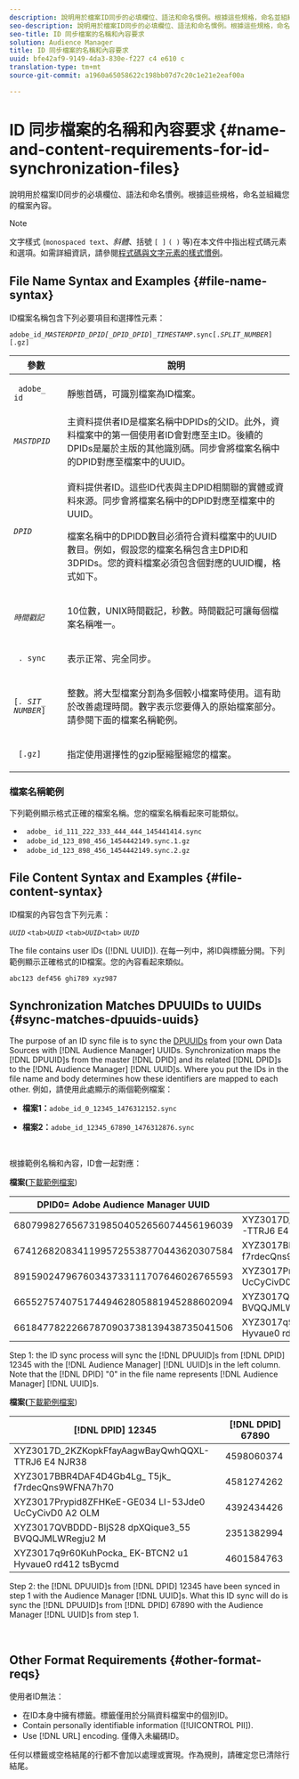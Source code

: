 ```yaml
---
description: 說明用於檔案ID同步的必填欄位、語法和命名慣例。根據這些規格，命名並組織您的檔案內容。
seo-description: 說明用於檔案ID同步的必填欄位、語法和命名慣例。根據這些規格，命名並組織您的檔案內容。
seo-title: ID 同步檔案的名稱和內容要求
solution: Audience Manager
title: ID 同步檔案的名稱和內容要求
uuid: bfe42af9-9149-4da3-830e-f227 c4 e610 c
translation-type: tm+mt
source-git-commit: a1960a65058622c198bb07d7c20c1e21e2eaf00a

---
```



# ID 同步檔案的名稱和內容要求 {#name-and-content-requirements-for-id-synchronization-files}

說明用於檔案ID同步的必填欄位、語法和命名慣例。根據這些規格，命名並組織您的檔案內容。

>[!NOTE]
>
>文字樣式 (`monospaced text`、*斜體*、括號 `[ ]` `( )` 等)在本文件中指出程式碼元素和選項。如需詳細資訊，請參閱[程式碼與文字元素的樣式慣例](../../../reference/code-style-elements.md)。

## File Name Syntax and Examples {#file-name-syntax}

<!-- c_file_based_id_sync.xml -->

ID檔案名稱包含下列必要項目和選擇性元素：

`adobe_id_`*`MASTERDPID_DPID[_DPID_DPID`*`]_`*`TIMESTAMP`*`.sync[.`*`SPLIT_NUMBER`*`][.gz]`

<table id="table_727A465D7C38419CA0750EF32DEDA2FD"> 
 <thead> 
  <tr> 
   <th colname="col1" class="entry"> 參數 </th> 
   <th colname="col2" class="entry"> 說明 </th> 
  </tr> 
 </thead>
 <tbody> 
  <tr> 
   <td colname="col1"> <p> <code> adobe_ id</code> </p> </td> 
   <td colname="col2"> <p>靜態首碼，可識別檔案為ID檔案。 </p> </td> 
  </tr> 
  <tr> 
   <td colname="col1"><code><i>MASTDPID</i></code> </td> 
   <td colname="col2"> 主資料提供者ID是檔案名稱中DPIDs的父ID。此外，資料檔案中的第一個使用者ID會對應至主ID。後續的DPIDs是屬於主版的其他識別碼。同步會將檔案名稱中的DPID對應至檔案中的UUID。 </td> 
  </tr> 
  <tr> 
   <td colname="col1"> <p> <code><i>DPID</i></code> </p> </td> 
   <td colname="col2"> <p>資料提供者ID。這些ID代表與主DPID相關聯的實體或資料來源。同步會將檔案名稱中的DPID對應至檔案中的UUID。 </p> <p>檔案名稱中的DPIDD數目必須符合資料檔案中的UUID數目。例如，假設您的檔案名稱包含主DPID和3DPIDs。您的資料檔案必須包含個對應的UUID欄，格式如下。 </p> </td> 
  </tr> 
  <tr> 
   <td colname="col1"><code><i>時間戳記</i></code> </td> 
   <td colname="col2"> <p>10位數，UNIX時間戳記，秒數。時間戳記可讓每個檔案名稱唯一。 </p> </td> 
  </tr> 
  <tr> 
   <td colname="col1"> <p> <code> . sync</code> </p> </td> 
   <td colname="col2"> <p>表示正常、完全同步。 </p> </td> 
  </tr> 
  <tr> 
   <td colname="col1"> <p> <code>[<i>. SIT_ NUMBER</i>]</code> </p> </td> 
   <td colname="col2"> <p>整數。將大型檔案分割為多個較小檔案時使用。這有助於改善處理時間。數字表示您要傳入的原始檔案部分。請參閱下面的檔案名稱範例。 </p> </td> 
  </tr> 
  <tr> 
   <td colname="col1"> <p> <code> [.gz]</code> </p> </td> 
   <td colname="col2"> <p>指定使用選擇性的gzip壓縮壓縮您的檔案。 </p> </td> 
  </tr> 
 </tbody> 
</table>

### 檔案名稱範例

下列範例顯示格式正確的檔案名稱。您的檔案名稱看起來可能類似。

<ul class="simplelist"> 
 <li> <code> adobe_ id_111_222_333_444_444_145441414.sync</code> </li> 
 <li> <code> adobe_id_123_898_456_1454442149.sync.1.gz</code> </li> 
 <li> <code> adobe_id_123_898_456_1454442149.sync.2.gz</code> </li> 
</ul>

## File Content Syntax and Examples {#file-content-syntax}

ID檔案的內容包含下列元素：

*`UUID`* `<tab>`*`UUID`* `<tab>`*`UUID`*`<tab>` *`UUID`*

The file contains user IDs ([!DNL UUID]). 在每一列中，將ID與標籤分開。下列範例顯示正確格式的ID檔案。您的內容看起來類似。

```
abc123 def456 ghi789 xyz987
```

## Synchronization Matches DPUUIDs to UUIDs {#sync-matches-dpuuids-uuids}

The purpose of an ID sync file is to sync the [DPUUIDs](../../../reference/ids-in-aam.md) from your own Data Sources with [!DNL Audience Manager] UUIDs. Synchronization maps the [!DNL DPUUID]s from the master [!DNL DPID] and its related [!DNL DPID]s to the [!DNL Audience Manager] [!DNL UUID]s. Where you put the IDs in the file name and body determines how these identifiers are mapped to each other. 例如，請使用此處顯示的兩個範例檔案：

* **檔案1：**`adobe_id_0_12345_1476312152.sync`

* **檔案2：**`adobe_id_12345_67890_1476312876.sync`

<br/>

根據範例名稱和內容，ID會一起對應：

**檔案(**[下載範例檔案](assets/adobe_id_0_12345_1476312152.sync))

| DPID0= Adobe Audience Manager UUID | DPID12345 |
|---|---|
| 68079982765673198504052656074456196039 | XYZ3017D_2KZKopkFfayAagwBayQwhQQXL-TTRJ6 E4 NJR38 |
| 67412682083411995725538770443620307584 | XYZ3017BBR4DAF4D4Gb4Lg_ T5jk_ f7rdecQns9WFNA7h70 |
| 89159024796760343733111707646026765593 | XYZ3017Prypid8ZFHKeE-GE034 LI-53Jde0 UcCyCivD0 A2 OLM |
| 66552757407517449462805881945288602094 | XYZ3017QVBDDD-BljS28 dpXQique3_55 BVQQJMLWRegju2 M |
| 66184778222667870903738139438735041506 | XYZ3017q9r60KuhPocka_ EK-BTCN2 u1 Hyvaue0 rd412 tsBycmd |

Step 1: the ID sync process will sync the [!DNL DPUUID]s from [!DNL DPID] 12345 with the [!DNL Audience Manager] [!DNL UUID]s in the left column. Note that the [!DNL DPID] "0" in the file name represents [!DNL Audience Manager] [!DNL UUID]s.
<br/>

**檔案(**[下載範例檔案](assets/adobe_id_12345_67890_1477846458.sync))

| [!DNL DPID] 12345 | [!DNL DPID] 67890 |
|---|---|
| XYZ3017D_2KZKopkFfayAagwBayQwhQQXL-TTRJ6 E4 NJR38 | 4598060374 |
| XYZ3017BBR4DAF4D4Gb4Lg_ T5jk_ f7rdecQns9WFNA7h70 | 4581274262 |
| XYZ3017Prypid8ZFHKeE-GE034 LI-53Jde0 UcCyCivD0 A2 OLM | 4392434426 |
| XYZ3017QVBDDD-BljS28 dpXQique3_55 BVQQJMLWRegju2 M | 2351382994 |
| XYZ3017q9r60KuhPocka_ EK-BTCN2 u1 Hyvaue0 rd412 tsBycmd | 4601584763 |

Step 2: the [!DNL DPUUID]s from [!DNL DPID] 12345 have been synced in step 1 with the Audience Manager [!DNL UUID]s. What this ID sync will do is sync the [!DNL DPUUID]s from [!DNL DPID] 67890 with the Audience Manager [!DNL UUID]s from step 1.

<br/>

## Other Format Requirements {#other-format-reqs}

使用者ID無法：

* 在ID本身中擁有標籤。標籤僅用於分隔資料檔案中的個別ID。
* Contain personally identifiable information ([!UICONTROL PII]).
* Use [!DNL URL] encoding. 僅傳入未編碼ID。

任何以標籤或空格結尾的行都不會加以處理或實現。作為規則，請確定您已清除行結尾。